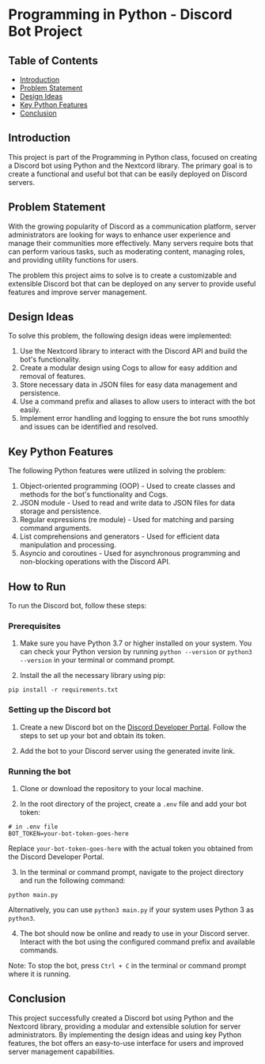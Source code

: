 # Programming in Python - Discord Bot Project

## Table of Contents

- [Introduction](#introduction)
- [Problem Statement](#problem-statement)
- [Design Ideas](#design-ideas)
- [Key Python Features](#key-python-features)
- [Conclusion](#conclusion)

## Introduction

This project is part of the Programming in Python class, focused on creating a Discord bot using Python and the Nextcord library. The primary goal is to create a functional and useful bot that can be easily deployed on Discord servers.

## Problem Statement

With the growing popularity of Discord as a communication platform, server administrators are looking for ways to enhance user experience and manage their communities more effectively. Many servers require bots that can perform various tasks, such as moderating content, managing roles, and providing utility functions for users.

The problem this project aims to solve is to create a customizable and extensible Discord bot that can be deployed on any server to provide useful features and improve server management.

## Design Ideas

To solve this problem, the following design ideas were implemented:

1. Use the Nextcord library to interact with the Discord API and build the bot's functionality.
2. Create a modular design using Cogs to allow for easy addition and removal of features.
3. Store necessary data in JSON files for easy data management and persistence.
4. Use a command prefix and aliases to allow users to interact with the bot easily.
5. Implement error handling and logging to ensure the bot runs smoothly and issues can be identified and resolved.

## Key Python Features

The following Python features were utilized in solving the problem:

1. Object-oriented programming (OOP) - Used to create classes and methods for the bot's functionality and Cogs.
2. JSON module - Used to read and write data to JSON files for data storage and persistence.
3. Regular expressions (re module) - Used for matching and parsing command arguments.
4. List comprehensions and generators - Used for efficient data manipulation and processing.
5. Asyncio and coroutines - Used for asynchronous programming and non-blocking operations with the Discord API.

## How to Run

To run the Discord bot, follow these steps:

### Prerequisites

1. Make sure you have Python 3.7 or higher installed on your system. You can check your Python version by running `python --version` or `python3 --version` in your terminal or command prompt.

2. Install the all the necessary library using pip:

```
pip install -r requirements.txt
```


### Setting up the Discord bot

1. Create a new Discord bot on the [Discord Developer Portal](https://discord.com/developers/applications). Follow the steps to set up your bot and obtain its token.

2. Add the bot to your Discord server using the generated invite link.

### Running the bot

1. Clone or download the repository to your local machine.

2. In the root directory of the project, create a `.env` file and add your bot token:

```
# in .env file
BOT_TOKEN=your-bot-token-goes-here

```

Replace `your-bot-token-goes-here` with the actual token you obtained from the Discord Developer Portal.

3. In the terminal or command prompt, navigate to the project directory and run the following command:

```
python main.py
```

Alternatively, you can use `python3 main.py` if your system uses Python 3 as `python3`.

4. The bot should now be online and ready to use in your Discord server. Interact with the bot using the configured command prefix and available commands.

Note: To stop the bot, press `Ctrl + C` in the terminal or command prompt where it is running.

## Conclusion

This project successfully created a Discord bot using Python and the Nextcord library, providing a modular and extensible solution for server administrators. By implementing the design ideas and using key Python features, the bot offers an easy-to-use interface for users and improved server management capabilities.
